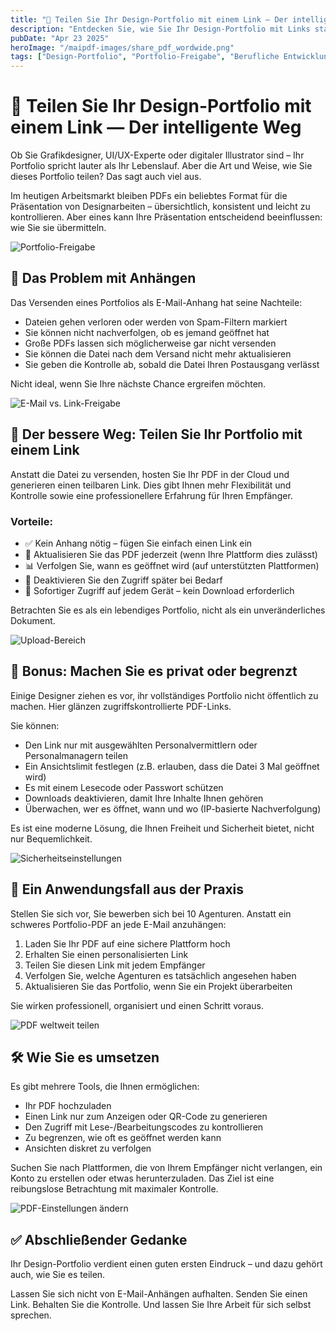 ```yaml
---
title: "🎨 Teilen Sie Ihr Design-Portfolio mit einem Link — Der intelligente Weg"
description: "Entdecken Sie, wie Sie Ihr Design-Portfolio mit Links statt mit Anhängen teilen können. Ein professioneller Ansatz, der Kontrolle, Nachverfolgung und eine bessere Erfahrung für Empfänger bietet."
pubDate: "Apr 23 2025"
heroImage: "/maipdf-images/share_pdf_wordwide.png"
tags: ["Design-Portfolio", "Portfolio-Freigabe", "Berufliche Entwicklung", "Digitale Werkzeuge"]
---
```


# 🎨 Teilen Sie Ihr Design-Portfolio mit einem Link — Der intelligente Weg

<div class="intro-panel">
  <p>Ob Sie Grafikdesigner, UI/UX-Experte oder digitaler Illustrator sind – Ihr Portfolio spricht lauter als Ihr Lebenslauf. Aber die Art und Weise, wie Sie dieses Portfolio teilen? Das sagt auch viel aus.</p>
  <p>Im heutigen Arbeitsmarkt bleiben PDFs ein beliebtes Format für die Präsentation von Designarbeiten – übersichtlich, konsistent und leicht zu kontrollieren. Aber eines kann Ihre Präsentation entscheidend beeinflussen: wie Sie sie übermitteln.</p>
</div>

![Portfolio-Freigabe](/maipdf-images/result_of_pdf_link_and_qr_code.png)

## 📎 Das Problem mit Anhängen

Das Versenden eines Portfolios als E-Mail-Anhang hat seine Nachteile:

- Dateien gehen verloren oder werden von Spam-Filtern markiert
- Sie können nicht nachverfolgen, ob es jemand geöffnet hat
- Große PDFs lassen sich möglicherweise gar nicht versenden
- Sie können die Datei nach dem Versand nicht mehr aktualisieren
- Sie geben die Kontrolle ab, sobald die Datei Ihren Postausgang verlässt

Nicht ideal, wenn Sie Ihre nächste Chance ergreifen möchten.

![E-Mail vs. Link-Freigabe](/maipdf-images/send_pdf_link_on_instant_mesenger.png)

## 🔗 Der bessere Weg: Teilen Sie Ihr Portfolio mit einem Link

Anstatt die Datei zu versenden, hosten Sie Ihr PDF in der Cloud und generieren einen teilbaren Link. Dies gibt Ihnen mehr Flexibilität und Kontrolle sowie eine professionellere Erfahrung für Ihren Empfänger.

### Vorteile:

- ✅ Kein Anhang nötig – fügen Sie einfach einen Link ein
- 🔁 Aktualisieren Sie das PDF jederzeit (wenn Ihre Plattform dies zulässt)
- 📊 Verfolgen Sie, wann es geöffnet wird (auf unterstützten Plattformen)
- 🛑 Deaktivieren Sie den Zugriff später bei Bedarf
- 📱 Sofortiger Zugriff auf jedem Gerät – kein Download erforderlich

Betrachten Sie es als ein lebendiges Portfolio, nicht als ein unveränderliches Dokument.

![Upload-Bereich](/maipdf-images/upload_section.png)

## 👀 Bonus: Machen Sie es privat oder begrenzt

Einige Designer ziehen es vor, ihr vollständiges Portfolio nicht öffentlich zu machen. Hier glänzen zugriffskontrollierte PDF-Links.

Sie können:

- Den Link nur mit ausgewählten Personalvermittlern oder Personalmanagern teilen
- Ein Ansichtslimit festlegen (z.B. erlauben, dass die Datei 3 Mal geöffnet wird)
- Es mit einem Lesecode oder Passwort schützen
- Downloads deaktivieren, damit Ihre Inhalte Ihnen gehören
- Überwachen, wer es öffnet, wann und wo (IP-basierte Nachverfolgung)

Es ist eine moderne Lösung, die Ihnen Freiheit und Sicherheit bietet, nicht nur Bequemlichkeit.

![Sicherheitseinstellungen](/maipdf-images/security_setting.png)

## 🧪 Ein Anwendungsfall aus der Praxis

Stellen Sie sich vor, Sie bewerben sich bei 10 Agenturen. Anstatt ein schweres Portfolio-PDF an jede E-Mail anzuhängen:

1. Laden Sie Ihr PDF auf eine sichere Plattform hoch
2. Erhalten Sie einen personalisierten Link
3. Teilen Sie diesen Link mit jedem Empfänger
4. Verfolgen Sie, welche Agenturen es tatsächlich angesehen haben
5. Aktualisieren Sie das Portfolio, wenn Sie ein Projekt überarbeiten

Sie wirken professionell, organisiert und einen Schritt voraus.

![PDF weltweit teilen](/maipdf-images/share_pdf_wordwide.png)

## 🛠 Wie Sie es umsetzen

Es gibt mehrere Tools, die Ihnen ermöglichen:

- Ihr PDF hochzuladen
- Einen Link nur zum Anzeigen oder QR-Code zu generieren
- Den Zugriff mit Lese-/Bearbeitungscodes zu kontrollieren
- Zu begrenzen, wie oft es geöffnet werden kann
- Ansichten diskret zu verfolgen

Suchen Sie nach Plattformen, die von Ihrem Empfänger nicht verlangen, ein Konto zu erstellen oder etwas herunterzuladen. Das Ziel ist eine reibungslose Betrachtung mit maximaler Kontrolle.

![PDF-Einstellungen ändern](/maipdf-images/pdf_change_setting_after_sent.png)

## ✅ Abschließender Gedanke

Ihr Design-Portfolio verdient einen guten ersten Eindruck – und dazu gehört auch, wie Sie es teilen.

Lassen Sie sich nicht von E-Mail-Anhängen aufhalten.
Senden Sie einen Link. Behalten Sie die Kontrolle.
Und lassen Sie Ihre Arbeit für sich selbst sprechen.